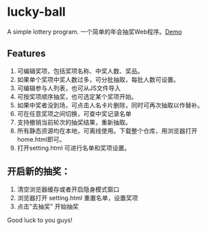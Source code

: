 # lucky-ball
A simple lottery program.
一个简单的年会抽奖Web程序。[Demo](http://luckyball.surge.sh/index.html)
## Features
1. 可编辑奖项，包括奖项名称、中奖人数、奖品。
2. 如果单个奖项中奖人数过多，可分批抽取，每批人数可设置。
3. 可编辑参与人列表，也可从JS文件导入
4. 可按奖项顺序抽奖，也可选定某个奖项开始。
5. 如果中奖者没到场，可点击人名卡片删除，同时可再次抽取以作替补。
6. 可在任意奖项之间切换，可查中奖记录名单
7. 支持撤销当前轮次的抽奖结果，重新抽取。
8. 所有静态资源均在本地，可离线使用。下载整个仓库，用浏览器打开home.html即可。
9. 打开setting.html 可进行名单和奖项设置。

## 开启新的抽奖：
1. 清空浏览器缓存或者开启隐身模式窗口
2. 浏览器打开 setting.html 重置名单，设置奖项
3. 点击"去抽奖" 开始抽奖

Good luck to you guys!